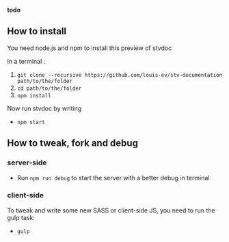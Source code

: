 **todo**

## How to install

You need node.js and npm to install this preview of stvdoc

In a terminal : 

1. `git clone --recursive https://github.com/louis-ev/stv-documentation path/to/the/folder`
2. `cd path/to/the/folder`
3. `npm install`

Now run stvdoc by writing

* `npm start`

## How to tweak, fork and debug

### server-side

* Run `npm run debug` to start the server with a better debug in terminal

### client-side

To tweak and write some new SASS or client-side JS, you need to run the gulp task:

* `gulp`